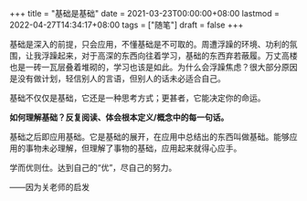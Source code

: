 +++
title = "基础是基础"
date = 2021-03-23T00:00:00+08:00
lastmod = 2022-04-27T14:34:17+08:00
tags = ["随笔"]
draft = false
+++

基础是深入的前提，只会应用，不懂基础是不可取的。周遭浮躁的环境、功利的氛围，让我浮躁起来，对于高深的东西向往着学习，基础的东西弃若蔽履。万丈高楼也是一砖一瓦层叠着堆砌的，学习也该是如此。为什么会浮躁焦虑？很大部分原因是没有做计划，轻信别人的言语，但别人的话未必适合自己。

基础不仅仅是基础，它还是一种思考方式；更甚者，它能决定你的命运。

**如何理解基础？反复阅读、体会根本定义/概念中的每一句话。**

基础之后即应用基础。它是基础的展开，在应用中总结出的东西叫做基础。能够应用的事物未必理解，但理解了事物的基础，应用起来就得心应手。

学而优则仕。达到自己的“优”，尽自己的努力。

——因为关老师的启发
